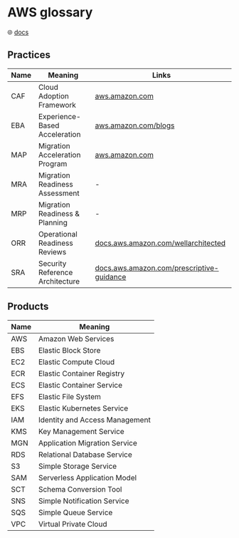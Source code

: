 # AWS glossary

🌐 [docs](https://docs.aws.amazon.com/glossary/latest/reference/glos-chap.html)

## Practices

Name | Meaning                         | Links
-----|---------------------------------|--------------------------------------------------------------------------------------------------------------------------------------------------------------
CAF  | Cloud Adoption Framework        | [aws.amazon.com](https://aws.amazon.com/cloud-adoption-framework/)
EBA  | Experience-Based Acceleration   | [aws.amazon.com/blogs](https://aws.amazon.com/blogs/mt/level-up-your-cloud-transformation-with-experience-based-acceleration-eba/)
MAP  | Migration Acceleration Program  | [aws.amazon.com](https://aws.amazon.com/migration-acceleration-program/)
MRA  | Migration Readiness Assessment  | -
MRP  | Migration Readiness & Planning  | -
ORR  | Operational Readiness Reviews   | [docs.aws.amazon.com/wellarchitected](https://docs.aws.amazon.com/wellarchitected/latest/operational-readiness-reviews/wa-operational-readiness-reviews.html)
SRA  | Security Reference Architecture | [docs.aws.amazon.com/prescriptive-guidance](https://docs.aws.amazon.com/prescriptive-guidance/latest/security-reference-architecture/welcome.html)

## Products

Name | Meaning
-----|-------------------------------
AWS  | Amazon Web Services
EBS  | Elastic Block Store
EC2  | Elastic Compute Cloud
ECR  | Elastic Container Registry
ECS  | Elastic Container Service
EFS  | Elastic File System
EKS  | Elastic Kubernetes Service
IAM  | Identity and Access Management
KMS  | Key Management Service
MGN  | Application Migration Service
RDS  | Relational Database Service
S3   | Simple Storage Service
SAM  | Serverless Application Model
SCT  | Schema Conversion Tool
SNS  | Simple Notification Service
SQS  | Simple Queue Service
VPC  | Virtual Private Cloud
